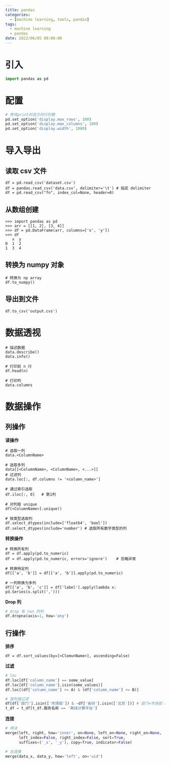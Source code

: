 ```yaml
---
title: pandas
categories: 
  - [machine learning, tools, pandas]
tags:
  - machine learning
  - pandas
date: 2022/06/05 00:00:00
---
```


#  引入

```python
import pandas as pd
```

# 配置

```python
# 修改print时显示列行列数
pd.set_option('display.max_rows', 100)
pd.set_option('display.max_columns', 100)
pd.set_option('display.width', 1000)
```

# 导入导出

## 读取 csv 文件

```shell
df = pd.read_csv('dataset.csv')
df = pandas.read_csv('data.csv', delimiter='\t') # 指定 delimiter
df = pd.read_csv("fn", index_col=None, header=0)
```

## 从数组创建

```shell
>>> import pandas as pd
>>> arr = [[1, 2], [3, 4]]
>>> df = pd.DataFrame(arr, columns=['x', 'y'])
>>> df
   x  y
0  1  2
1  3  4
```

## 转换为 numpy 对象

```shell
# 转换为 np array
df.to_numpy()
```

## 导出到文件

```shell
df.to_csv('output.cvs')
```

# 数据透视

```shell
# 描述数据
data.describe()
data.info()

# 打印前 n 行
df.head(n)

# 打印列
data.columns
```

# 数据操作

## 列操作

**读操作**

```shell
# 选取一列
data.<ColumnName>

# 选取多列
data[[<ColumnName>, <ColumnName>, <...>]]
# 过滤列
data.loc[:, df.columns != '<column_name>']

# 通过索引选取
df.iloc[:, 0]	# 第1列

# 对列取 unique
df[<ColumnName>].unique()

# 按类型选取列
df.select_dtypes(include=['float64', 'bool'])
df.select_dtypes(include='number') # 选取所有数字类型的列
```

**转换操作**

```shell
# 转换所有列
df = df.apply(pd.to_numeric)
df = df.apply(pd.to_numeric, errors='ignore')	 # 忽略异常

# 转换特定列
df[['a', 'b']] = df[['a', 'b']].apply(pd.to_numeric)

# 一列转换为多列
df[['a', 'b', 'c']] = df['label'].apply(lambda x: pd.Series(x.split(',')))
```

**Drop 列**

```python
# drop 有 nan 的列
df.dropna(axis=1, how='any')
```

## 行操作

**排序**

```shell
df = df.sort_values(by=[<ClomunName>], ascending=False)
```

**过滤**

```python
# loc
df.loc[df['column_name'] == some_value]
df.loc[df['column_name'].isin(some_values)]
df.loc[(df['column_name'] >= A) & (df['column_name'] <= B)]

# 按列值过滤
df[df['部门'].isin(['市场部']) & ~df['省份'].isin(['北京'])] # 部门=市场部 & 省份!=北京
t_df = t_df[t_df.服务名称 == '离线计算平台']
```

**连接**

```python
# 用法
merge(left, right, how='inner', on=None, left_on=None, right_on=None,
      left_index=False, right_index=False, sort=True,
      suffixes=('_x', '_y'), copy=True, indicator=False)

# 左连接
merge(data_x, data_y, how='left', on='uid')
```

